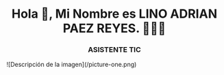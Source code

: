 <h1 align="center">Hola 👋, Mi Nombre es LINO ADRIAN PAEZ REYES. 👨🏻‍💻</h1>
<h3 align="center">ASISTENTE TIC</h3>
![Descripción de la imagen](/picture-one.png)
